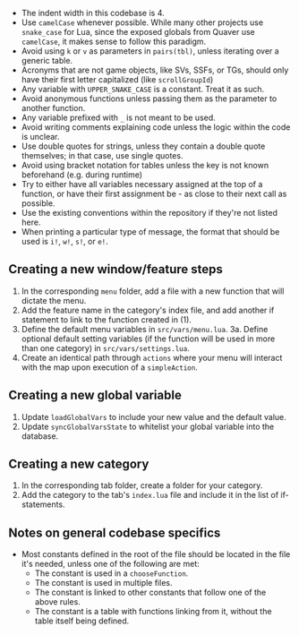 - The indent width in this codebase is 4.
- Use `camelCase` whenever possible. While many other projects use `snake_case` for Lua, since the exposed globals from Quaver use `camelCase`, it makes sense to follow this paradigm.
- Avoid using `k` or `v` as parameters in `pairs(tbl)`, unless iterating over a generic table.
- Acronyms that are not game objects, like SVs, SSFs, or TGs, should only have their first letter capitalized (like `scrollGroupId`)
- Any variable with `UPPER_SNAKE_CASE` is a constant. Treat it as such.
- Avoid anonymous functions unless passing them as the parameter to another function.
- Any variable prefixed with `_` is not meant to be used.
- Avoid writing comments explaining code unless the logic within the code is unclear.
- Use double quotes for strings, unless they contain a double quote themselves; in that case, use single quotes.
- Avoid using bracket notation for tables unless the key is not known beforehand (e.g. during runtime)
- Try to either have all variables necessary assigned at the top of a function, or have their first assignment be - as close to their next call as possible.
- Use the existing conventions within the repository if they're not listed here.
- When printing a particular type of message, the format that should be used is `i!`, `w!`, `s!`, or `e!`.

## Creating a new window/feature steps
1. In the corresponding `menu` folder, add a file with a new function that will dictate the menu.
2. Add the feature name in the category's index file, and add another if statement to link to the function created in (1).
3. Define the default menu variables in `src/vars/menu.lua`.
3a. Define optional default setting variables (if the function will be used in more than one category) in `src/vars/settings.lua`.
4. Create an identical path through `actions` where your menu will interact with the map upon execution of a `simpleAction`.

## Creating a new global variable
1. Update `loadGlobalVars` to include your new value and the default value.
2. Update `syncGlobalVarsState` to whitelist your global variable into the database.

## Creating a new category
1. In the corresponding tab folder, create a folder for your category.
2. Add the category to the tab's `index.lua` file and include it in the list of if-statements.

## Notes on general codebase specifics
- Most constants defined in the root of the file should be located in the file it's needed, unless one of the following are met:
    - The constant is used in a `chooseFunction`.
    - The constant is used in multiple files.
    - The constant is linked to other constants that follow one of the above rules.
    - The constant is a table with functions linking from it, without the table itself being defined.
